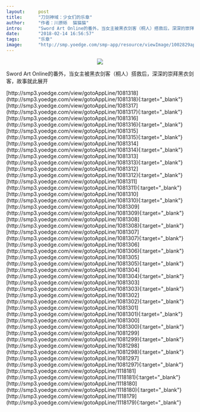 ```yaml
---
layout:     post
title:      "刀剑神域：少女们的乐章"
author:     "作者：川原砾  猫猫猫"
intro:      "Sword Art Online的番外，当女主被黑衣剑客（桐人）搭救后，深深的崇拜黑衣剑客，故事就此展开"
date:       "2018-02-14 16:56:57"
tags:       "乐章"
image:      "http://smp.yoedge.com/smp-app/resource/viewImage/1002829appline.png"
---
```

<div style="text-align: center">
<p><img src="http://smp.yoedge.com/smp-app/resource/viewImage/1002829appline.png"/></p>
</div>
<p class="post-meta">
<span>Sword Art Online的番外，当女主被黑衣剑客（桐人）搭救后，深深的崇拜黑衣剑客，故事就此展开</span>
</p>
[http://smp3.yoedge.com/view/gotoAppLine/1081318](http://smp3.yoedge.com/view/gotoAppLine/1081318){:target="_blank"}
[http://smp3.yoedge.com/view/gotoAppLine/1081317](http://smp3.yoedge.com/view/gotoAppLine/1081317){:target="_blank"}
[http://smp3.yoedge.com/view/gotoAppLine/1081316](http://smp3.yoedge.com/view/gotoAppLine/1081316){:target="_blank"}
[http://smp3.yoedge.com/view/gotoAppLine/1081315](http://smp3.yoedge.com/view/gotoAppLine/1081315){:target="_blank"}
[http://smp3.yoedge.com/view/gotoAppLine/1081314](http://smp3.yoedge.com/view/gotoAppLine/1081314){:target="_blank"}
[http://smp3.yoedge.com/view/gotoAppLine/1081313](http://smp3.yoedge.com/view/gotoAppLine/1081313){:target="_blank"}
[http://smp3.yoedge.com/view/gotoAppLine/1081312](http://smp3.yoedge.com/view/gotoAppLine/1081312){:target="_blank"}
[http://smp3.yoedge.com/view/gotoAppLine/1081311](http://smp3.yoedge.com/view/gotoAppLine/1081311){:target="_blank"}
[http://smp3.yoedge.com/view/gotoAppLine/1081310](http://smp3.yoedge.com/view/gotoAppLine/1081310){:target="_blank"}
[http://smp3.yoedge.com/view/gotoAppLine/1081309](http://smp3.yoedge.com/view/gotoAppLine/1081309){:target="_blank"}
[http://smp3.yoedge.com/view/gotoAppLine/1081308](http://smp3.yoedge.com/view/gotoAppLine/1081308){:target="_blank"}
[http://smp3.yoedge.com/view/gotoAppLine/1081307](http://smp3.yoedge.com/view/gotoAppLine/1081307){:target="_blank"}
[http://smp3.yoedge.com/view/gotoAppLine/1081306](http://smp3.yoedge.com/view/gotoAppLine/1081306){:target="_blank"}
[http://smp3.yoedge.com/view/gotoAppLine/1081305](http://smp3.yoedge.com/view/gotoAppLine/1081305){:target="_blank"}
[http://smp3.yoedge.com/view/gotoAppLine/1081304](http://smp3.yoedge.com/view/gotoAppLine/1081304){:target="_blank"}
[http://smp3.yoedge.com/view/gotoAppLine/1081303](http://smp3.yoedge.com/view/gotoAppLine/1081303){:target="_blank"}
[http://smp3.yoedge.com/view/gotoAppLine/1081302](http://smp3.yoedge.com/view/gotoAppLine/1081302){:target="_blank"}
[http://smp3.yoedge.com/view/gotoAppLine/1081301](http://smp3.yoedge.com/view/gotoAppLine/1081301){:target="_blank"}
[http://smp3.yoedge.com/view/gotoAppLine/1081300](http://smp3.yoedge.com/view/gotoAppLine/1081300){:target="_blank"}
[http://smp3.yoedge.com/view/gotoAppLine/1081299](http://smp3.yoedge.com/view/gotoAppLine/1081299){:target="_blank"}
[http://smp3.yoedge.com/view/gotoAppLine/1081298](http://smp3.yoedge.com/view/gotoAppLine/1081298){:target="_blank"}
[http://smp3.yoedge.com/view/gotoAppLine/1081297](http://smp3.yoedge.com/view/gotoAppLine/1081297){:target="_blank"}
[http://smp3.yoedge.com/view/gotoAppLine/1118181](http://smp3.yoedge.com/view/gotoAppLine/1118181){:target="_blank"}
[http://smp3.yoedge.com/view/gotoAppLine/1118180](http://smp3.yoedge.com/view/gotoAppLine/1118180){:target="_blank"}
[http://smp3.yoedge.com/view/gotoAppLine/1118179](http://smp3.yoedge.com/view/gotoAppLine/1118179){:target="_blank"}


